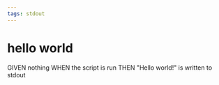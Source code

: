 ```yaml
---
tags: stdout
---
```


# hello world

GIVEN nothing
WHEN the script is run
THEN "Hello world!" is written to stdout